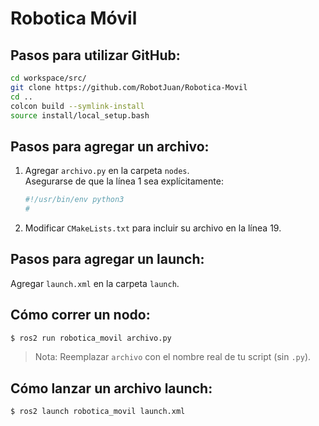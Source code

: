 # Robotica Móvil

## Pasos para utilizar GitHub:

```bash
cd workspace/src/
git clone https://github.com/RobotJuan/Robotica-Movil
cd ..
colcon build --symlink-install
source install/local_setup.bash
```

## Pasos para agregar un archivo:

1. Agregar `archivo.py` en la carpeta `nodes`.  
   Asegurarse de que la línea 1 sea explícitamente:  
   ```python
   #!/usr/bin/env python3
   #
   ```
2. Modificar `CMakeLists.txt` para incluir su archivo en la línea 19.

## Pasos para agregar un launch:

Agregar `launch.xml` en la carpeta `launch`.

## Cómo correr un nodo:

```bash
$ ros2 run robotica_movil archivo.py
```

> Nota: Reemplazar `archivo` con el nombre real de tu script (sin `.py`).

## Cómo lanzar un archivo launch:

```bash
$ ros2 launch robotica_movil launch.xml
```
